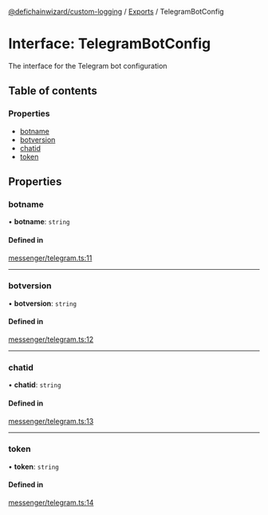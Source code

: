 [@defichainwizard/custom-logging](../README.md) / [Exports](../modules.md) / TelegramBotConfig

# Interface: TelegramBotConfig

The interface for the Telegram bot configuration

## Table of contents

### Properties

- [botname](TelegramBotConfig.md#botname)
- [botversion](TelegramBotConfig.md#botversion)
- [chatid](TelegramBotConfig.md#chatid)
- [token](TelegramBotConfig.md#token)

## Properties

### botname

• **botname**: `string`

#### Defined in

[messenger/telegram.ts:11](https://github.com/DeFiChain-Wizard/custom-logging/blob/6e85908/src/messenger/telegram.ts#L11)

___

### botversion

• **botversion**: `string`

#### Defined in

[messenger/telegram.ts:12](https://github.com/DeFiChain-Wizard/custom-logging/blob/6e85908/src/messenger/telegram.ts#L12)

___

### chatid

• **chatid**: `string`

#### Defined in

[messenger/telegram.ts:13](https://github.com/DeFiChain-Wizard/custom-logging/blob/6e85908/src/messenger/telegram.ts#L13)

___

### token

• **token**: `string`

#### Defined in

[messenger/telegram.ts:14](https://github.com/DeFiChain-Wizard/custom-logging/blob/6e85908/src/messenger/telegram.ts#L14)
